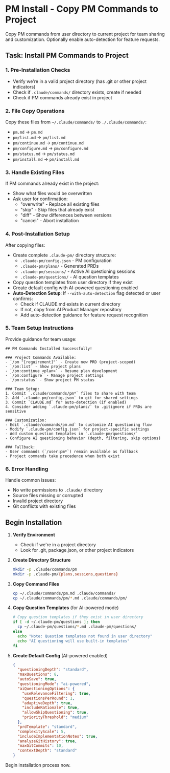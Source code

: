 # PM Install - Copy PM Commands to Project

Copy PM commands from user directory to current project for team sharing and customization. Optionally enable auto-detection for feature requests.

## Task: Install PM Commands to Project

### 1. Pre-Installation Checks
- Verify we're in a valid project directory (has .git or other project indicators)
- Check if `.claude/commands/` directory exists, create if needed
- Check if PM commands already exist in project

### 2. File Copy Operations
Copy these files from `~/.claude/commands/` to `./.claude/commands/`:
- `pm.md` → `pm.md`
- `pm/list.md` → `pm/list.md`
- `pm/continue.md` → `pm/continue.md`
- `pm/configure.md` → `pm/configure.md`
- `pm/status.md` → `pm/status.md`
- `pm/install.md` → `pm/install.md`

### 3. Handle Existing Files
If PM commands already exist in the project:
- Show what files would be overwritten
- Ask user for confirmation:
  - "overwrite" - Replace all existing files
  - "skip" - Skip files that already exist
  - "diff" - Show differences between versions
  - "cancel" - Abort installation

### 4. Post-Installation Setup
After copying files:
- Create complete `.claude-pm/` directory structure:
  - `.claude-pm/config.json` - PM configuration
  - `.claude-pm/plans/` - Generated PRDs
  - `.claude-pm/sessions/` - Active AI questioning sessions
  - `.claude-pm/questions/` - AI question templates
- Copy question templates from user directory if they exist
- Create default config with AI-powered questioning enabled
- **Auto-Detection Setup**: If `--with-auto-detection` flag detected or user confirms:
  - Check if CLAUDE.md exists in current directory
  - If not, copy from AI Product Manager repository
  - Add auto-detection guidance for feature request recognition

### 5. Team Setup Instructions
Provide guidance for team usage:
```
## PM Commands Installed Successfully!

### Project Commands Available:
- `/pm "[requirement]"` - Create new PRD (project-scoped)
- `/pm:list` - Show project plans
- `/pm:continue <plan>` - Resume plan development
- `/pm:configure` - Manage project settings
- `/pm:status` - Show project PM status

### Team Setup:
1. Commit `.claude/commands/pm*` files to share with team
2. Add `.claude-pm/config.json` to git for shared settings
3. Commit `CLAUDE.md` for auto-detection (if enabled)
4. Consider adding `.claude-pm/plans/` to .gitignore if PRDs are sensitive

### Customization:
- Edit `.claude/commands/pm.md` to customize AI questioning flow
- Modify `.claude-pm/config.json` for project-specific settings
- Add custom question templates in `.claude-pm/questions/`
- Configure AI questioning behavior (depth, filtering, skip options)

### Fallback:
- User commands (`/user:pm*`) remain available as fallback
- Project commands take precedence when both exist
```

### 6. Error Handling
Handle common issues:
- No write permissions to `.claude/` directory
- Source files missing or corrupted
- Invalid project directory
- Git conflicts with existing files

## Begin Installation

1. **Verify Environment**
   - Check if we're in a project directory
   - Look for .git, package.json, or other project indicators

2. **Create Directory Structure**
   ```bash
   mkdir -p .claude/commands/pm
   mkdir -p .claude-pm/{plans,sessions,questions}
   ```

3. **Copy Command Files**
   ```bash
   cp ~/.claude/commands/pm.md .claude/commands/
   cp ~/.claude/commands/pm/*.md .claude/commands/pm/
   ```

4. **Copy Question Templates** (for AI-powered mode)
   ```bash
   # Copy question templates if they exist in user directory
   if [ -d ~/.claude-pm/questions ]; then
     cp ~/.claude-pm/questions/*.md .claude-pm/questions/
   else
     echo "Note: Question templates not found in user directory"
     echo "AI questioning will use built-in templates"
   fi
   ```

5. **Create Default Config** (AI-powered enabled)
   ```json
   {
     "questioningDepth": "standard",
     "maxQuestions": 8,
     "autoSave": true,
     "questioningMode": "ai-powered",
     "aiQuestioningOptions": {
       "useRelevanceFiltering": true,
       "questionsPerRound": 1,
       "adaptiveDepth": true,
       "includeRationale": true,
       "allowSkipQuestioning": true,
       "priorityThreshold": "medium"
     },
     "prdTemplate": "standard",
     "complexityScale": 5,
     "includeImplementationNotes": true,
     "analyzeGitHistory": true,
     "maxGitCommits": 10,
     "contextDepth": "standard"
   }
   ```

Begin installation process now.